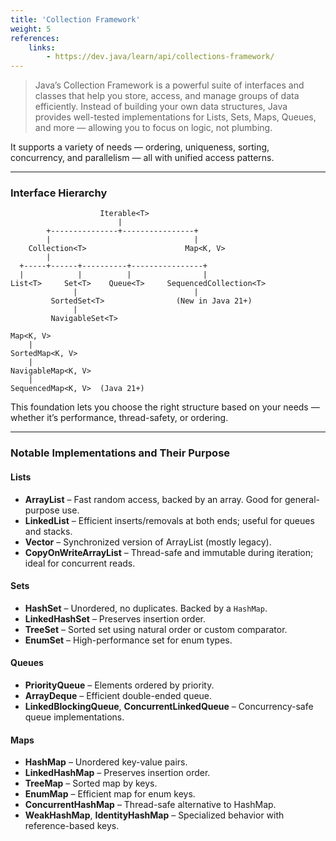 ```yaml
---
title: 'Collection Framework'
weight: 5
references:
    links:
        - https://dev.java/learn/api/collections-framework/
---
```


> Java’s Collection Framework is a powerful suite of interfaces and classes that help you store, access, and manage groups of data efficiently. Instead of building your own data structures, Java provides well-tested implementations for Lists, Sets, Maps, Queues, and more — allowing you to focus on logic, not plumbing.

It supports a variety of needs — ordering, uniqueness, sorting, concurrency, and parallelism — all with unified access patterns.

---

### Interface Hierarchy

```goat
                    Iterable<T>
                        |
        +---------------+----------------+
        |                                |
    Collection<T>                      Map<K, V>
        |
  +-----+------+----------+----------------+
  |            |          |                |
List<T>     Set<T>    Queue<T>     SequencedCollection<T>
              |                          |
         SortedSet<T>                (New in Java 21+)
              |
         NavigableSet<T>

Map<K, V>
    |
SortedMap<K, V>
    |
NavigableMap<K, V>
    |
SequencedMap<K, V>  (Java 21+)
```

This foundation lets you choose the right structure based on your needs — whether it’s performance, thread-safety, or ordering.

---

### Notable Implementations and Their Purpose

#### Lists

* **ArrayList** – Fast random access, backed by an array. Good for general-purpose use.
* **LinkedList** – Efficient inserts/removals at both ends; useful for queues and stacks.
* **Vector** – Synchronized version of ArrayList (mostly legacy).
* **CopyOnWriteArrayList** – Thread-safe and immutable during iteration; ideal for concurrent reads.

#### Sets

* **HashSet** – Unordered, no duplicates. Backed by a `HashMap`.
* **LinkedHashSet** – Preserves insertion order.
* **TreeSet** – Sorted set using natural order or custom comparator.
* **EnumSet** – High-performance set for enum types.

#### Queues

* **PriorityQueue** – Elements ordered by priority.
* **ArrayDeque** – Efficient double-ended queue.
* **LinkedBlockingQueue**, **ConcurrentLinkedQueue** – Concurrency-safe queue implementations.

#### Maps

* **HashMap** – Unordered key-value pairs.
* **LinkedHashMap** – Preserves insertion order.
* **TreeMap** – Sorted map by keys.
* **EnumMap** – Efficient map for enum keys.
* **ConcurrentHashMap** – Thread-safe alternative to HashMap.
* **WeakHashMap**, **IdentityHashMap** – Specialized behavior with reference-based keys.
